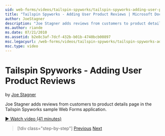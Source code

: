 ```yaml
---
uid: web-forms/videos/tailspin-spyworks/tailspin-spyworks-adding-user-product-reviews
title: "Tailspin Spyworks - Adding User Product Reviews | Microsoft Docs"
author: JoeStagner
description: "Joe Stagner adds reviews from customers to product details page in the Tailspin Spyworks sample Web Forms application."
ms.author: riande
ms.date: 07/21/2010
ms.assetid: b2e8c3af-7dcf-432b-b01b-4740bcb00897
msc.legacyurl: /web-forms/videos/tailspin-spyworks/tailspin-spyworks-adding-user-product-reviews
msc.type: video
---
```

# Tailspin Spyworks - Adding User Product Reviews

by [Joe Stagner](https://github.com/JoeStagner)

Joe Stagner adds reviews from customers to product details page in the Tailspin Spyworks sample Web Forms application.

[&#9654; Watch video (41 minutes)](https://channel9.msdn.com/Blogs/ASP-NET-Site-Videos/tailspin-spyworks-adding-user-product-reviews)

> [!div class="step-by-step"]
> [Previous](tailspin-spyworks-final-check-out.md)
> [Next](tailspin-spyworks-displaying-user-reviews.md)

